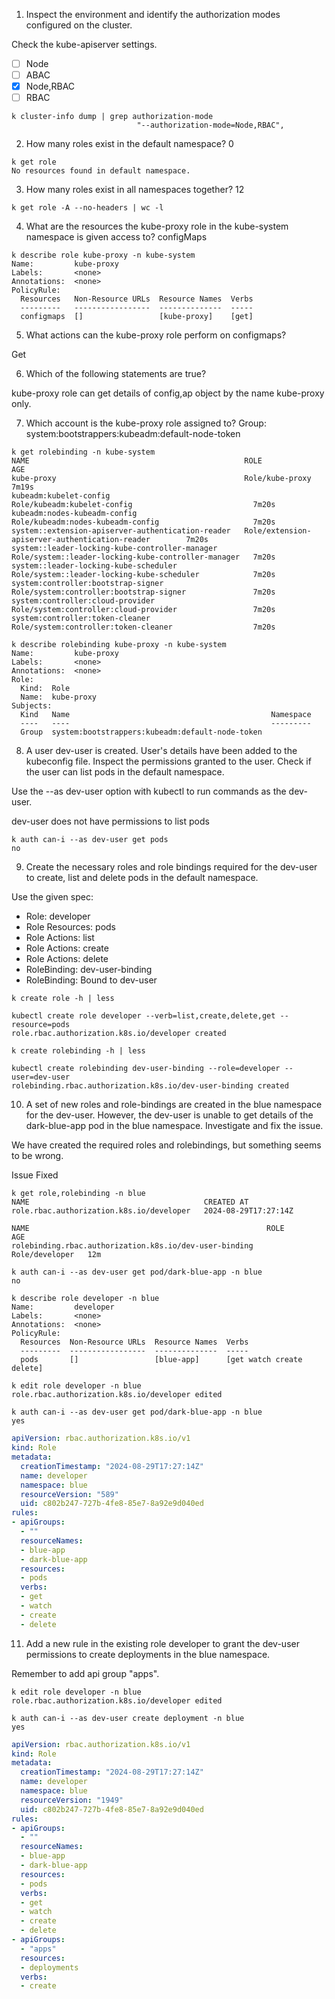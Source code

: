 1. Inspect the environment and identify the authorization modes configured on the cluster.

Check the kube-apiserver settings.

- [ ] Node
- [ ] ABAC
- [x] Node,RBAC
- [ ] RBAC

```shell
k cluster-info dump | grep authorization-mode
                            "--authorization-mode=Node,RBAC",
```

2. How many roles exist in the default namespace?
0

```shell
k get role
No resources found in default namespace.
```

3. How many roles exist in all namespaces together?
12

```shell
k get role -A --no-headers | wc -l
```

4. What are the resources the kube-proxy role in the kube-system namespace is given access to?
configMaps

```shell
k describe role kube-proxy -n kube-system
Name:         kube-proxy
Labels:       <none>
Annotations:  <none>
PolicyRule:
  Resources   Non-Resource URLs  Resource Names  Verbs
  ---------   -----------------  --------------  -----
  configmaps  []                 [kube-proxy]    [get]
```

5. What actions can the kube-proxy role perform on configmaps?

Get

6. Which of the following statements are true?

kube-proxy role can get details of config,ap object by the name kube-proxy only.

7. Which account is the kube-proxy role assigned to?
Group: system:bootstrappers:kubeadm:default-node-token

```shell
k get rolebinding -n kube-system
NAME                                                ROLE                                                  AGE
kube-proxy                                          Role/kube-proxy                                       7m19s
kubeadm:kubelet-config                              Role/kubeadm:kubelet-config                           7m20s
kubeadm:nodes-kubeadm-config                        Role/kubeadm:nodes-kubeadm-config                     7m20s
system::extension-apiserver-authentication-reader   Role/extension-apiserver-authentication-reader        7m20s
system::leader-locking-kube-controller-manager      Role/system::leader-locking-kube-controller-manager   7m20s
system::leader-locking-kube-scheduler               Role/system::leader-locking-kube-scheduler            7m20s
system:controller:bootstrap-signer                  Role/system:controller:bootstrap-signer               7m20s
system:controller:cloud-provider                    Role/system:controller:cloud-provider                 7m20s
system:controller:token-cleaner                     Role/system:controller:token-cleaner                  7m20s

k describe rolebinding kube-proxy -n kube-system
Name:         kube-proxy
Labels:       <none>
Annotations:  <none>
Role:
  Kind:  Role
  Name:  kube-proxy
Subjects:
  Kind   Name                                             Namespace
  ----   ----                                             ---------
  Group  system:bootstrappers:kubeadm:default-node-token  
```


8. A user dev-user is created. User's details have been added to the kubeconfig file. Inspect the permissions granted to the user. Check if the user can list pods in the default namespace.

Use the --as dev-user option with kubectl to run commands as the dev-user.

dev-user does not have permissions to list pods

```shell
k auth can-i --as dev-user get pods
no
```

9. Create the necessary roles and role bindings required for the dev-user to create, list and delete pods in the default namespace.


Use the given spec:

- Role: developer
- Role Resources: pods
- Role Actions: list
- Role Actions: create
- Role Actions: delete
- RoleBinding: dev-user-binding
- RoleBinding: Bound to dev-user

```shell
k create role -h | less

kubectl create role developer --verb=list,create,delete,get --resource=pods
role.rbac.authorization.k8s.io/developer created

k create rolebinding -h | less

kubectl create rolebinding dev-user-binding --role=developer --user=dev-user
rolebinding.rbac.authorization.k8s.io/dev-user-binding created
```

10. A set of new roles and role-bindings are created in the blue namespace for the dev-user. However, the dev-user is unable to get details of the dark-blue-app pod in the blue namespace. Investigate and fix the issue.


We have created the required roles and rolebindings, but something seems to be wrong.

Issue Fixed

```shell
k get role,rolebinding -n blue
NAME                                       CREATED AT
role.rbac.authorization.k8s.io/developer   2024-08-29T17:27:14Z

NAME                                                     ROLE             AGE
rolebinding.rbac.authorization.k8s.io/dev-user-binding   Role/developer   12m

k auth can-i --as dev-user get pod/dark-blue-app -n blue
no

k describe role developer -n blue
Name:         developer
Labels:       <none>
Annotations:  <none>
PolicyRule:
  Resources  Non-Resource URLs  Resource Names  Verbs
  ---------  -----------------  --------------  -----
  pods       []                 [blue-app]      [get watch create delete]

k edit role developer -n blue
role.rbac.authorization.k8s.io/developer edited

k auth can-i --as dev-user get pod/dark-blue-app -n blue
yes
```

```yaml
apiVersion: rbac.authorization.k8s.io/v1
kind: Role
metadata:
  creationTimestamp: "2024-08-29T17:27:14Z"
  name: developer
  namespace: blue
  resourceVersion: "589"
  uid: c802b247-727b-4fe8-85e7-8a92e9d040ed
rules:
- apiGroups:
  - ""
  resourceNames:
  - blue-app
  - dark-blue-app
  resources:
  - pods
  verbs:
  - get
  - watch
  - create
  - delete
```

11. Add a new rule in the existing role developer to grant the dev-user permissions to create deployments in the blue namespace.

Remember to add api group "apps".

```shell
k edit role developer -n blue
role.rbac.authorization.k8s.io/developer edited

k auth can-i --as dev-user create deployment -n blue
yes
```

```yaml
apiVersion: rbac.authorization.k8s.io/v1
kind: Role
metadata:
  creationTimestamp: "2024-08-29T17:27:14Z"
  name: developer
  namespace: blue
  resourceVersion: "1949"
  uid: c802b247-727b-4fe8-85e7-8a92e9d040ed
rules:
- apiGroups:
  - ""
  resourceNames:
  - blue-app
  - dark-blue-app
  resources:
  - pods
  verbs:
  - get
  - watch
  - create
  - delete
- apiGroups:
  - "apps"
  resources:
  - deployments
  verbs:
  - create
```

